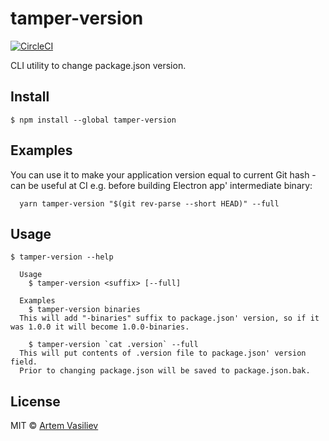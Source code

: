 # tamper-version 
[![CircleCI](https://circleci.com/gh/artemv/tamper-version.svg?style=svg)](https://circleci.com/gh/artemv/tamper-version)

CLI utility to change package.json version. 

## Install

```
$ npm install --global tamper-version
```

## Examples
You can use it to make your application version equal to current Git hash - can be useful at CI e.g. before building Electron app' intermediate binary:
```
  yarn tamper-version "$(git rev-parse --short HEAD)" --full
```

## Usage

```
$ tamper-version --help

  Usage
    $ tamper-version <suffix> [--full]

  Examples
    $ tamper-version binaries
  This will add "-binaries" suffix to package.json' version, so if it was 1.0.0 it will become 1.0.0-binaries.

    $ tamper-version `cat .version` --full
  This will put contents of .version file to package.json' version field.
  Prior to changing package.json will be saved to package.json.bak.

```

## License

MIT © [Artem Vasiliev](https://github.com/artemv)

